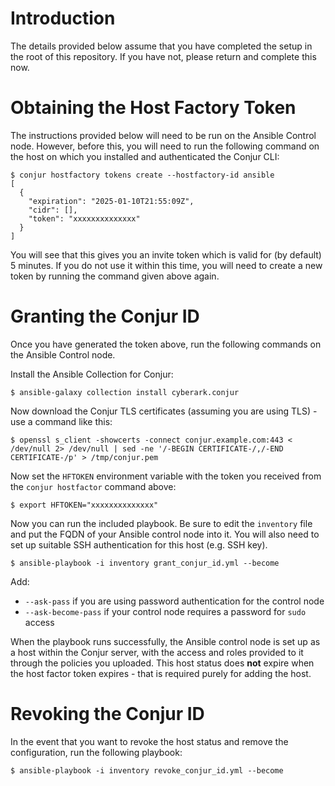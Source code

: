 # Introduction
The details provided below assume that you have completed the setup in the root of this repository. If you have not, please return and complete this now.

# Obtaining the Host Factory Token
The instructions provided below will need to be run on the Ansible Control node. However, before this, you will need to run the following command on the host on which you installed and authenticated the Conjur CLI:
```
$ conjur hostfactory tokens create --hostfactory-id ansible
[
  {
    "expiration": "2025-01-10T21:55:09Z",
    "cidr": [],
    "token": "xxxxxxxxxxxxxx"
  }
]
```

You will see that this gives you an invite token which is valid for (by default) 5 minutes. If you do not use it within this time, you will need to create a new token by running the command given above again.

# Granting the Conjur ID
Once you have generated the token above, run the following commands on the Ansible Control node.

Install the Ansible Collection for Conjur:
```
$ ansible-galaxy collection install cyberark.conjur
```

Now download the Conjur TLS certificates (assuming you are using TLS) - use a command like this:
```
$ openssl s_client -showcerts -connect conjur.example.com:443 < /dev/null 2> /dev/null | sed -ne '/-BEGIN CERTIFICATE-/,/-END CERTIFICATE-/p' > /tmp/conjur.pem
```

Now set the `HFTOKEN` environment variable with the token you received from the `conjur hostfactor` command above:
```
$ export HFTOKEN="xxxxxxxxxxxxxx"
```

Now you can run the included playbook. Be sure to edit the `inventory` file and put the FQDN of your Ansible control node into it. You will also need to set up suitable SSH authentication for this host (e.g. SSH key).
```
$ ansible-playbook -i inventory grant_conjur_id.yml --become
```
Add:
* `--ask-pass` if you are using password authentication for the control node
* `--ask-become-pass` if your control node requires a password for `sudo` access

When the playbook runs successfully, the Ansible control node is set up as a host within the Conjur server, with the access and roles provided to it through the policies you uploaded. This host status does **not** expire when the host factor token expires - that is required purely for adding the host.

# Revoking the Conjur ID
In the event that you want to revoke the host status and remove the configuration, run the following playbook:
```
$ ansible-playbook -i inventory revoke_conjur_id.yml --become
```